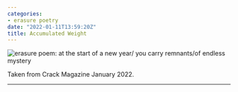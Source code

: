 ```yaml
---
categories:
- erasure poetry
date: "2022-01-11T13:59:20Z"
title: Accumulated Weight
---
```


<img src="https://www.davidralphlewis.co.uk/assets/images/articles/2022/carrying.jpeg" alt="erasure poem: at the start of a new year/ you carry remnants/of endless mystery" title="mysteries like why I continue to make these five years on" class="responsive"><br>

Taken from Crack Magazine January 2022.

***

